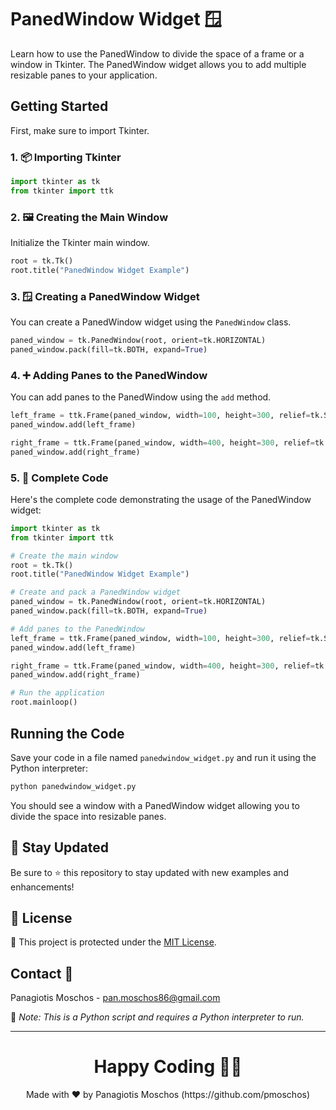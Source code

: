 # PanedWindow Widget 🪟

Learn how to use the PanedWindow to divide the space of a frame or a window in Tkinter. The PanedWindow widget allows you to add multiple resizable panes to your application.

## Getting Started

First, make sure to import Tkinter.

### 1. 📦 **Importing Tkinter**

```python
import tkinter as tk
from tkinter import ttk
```

### 2. 🖼️ **Creating the Main Window**

Initialize the Tkinter main window.

```python
root = tk.Tk()
root.title("PanedWindow Widget Example")
```

### 3. 🪟 **Creating a PanedWindow Widget**

You can create a PanedWindow widget using the `PanedWindow` class.

```python
paned_window = tk.PanedWindow(root, orient=tk.HORIZONTAL)
paned_window.pack(fill=tk.BOTH, expand=True)
```

### 4. ➕ **Adding Panes to the PanedWindow**

You can add panes to the PanedWindow using the `add` method.

```python
left_frame = ttk.Frame(paned_window, width=100, height=300, relief=tk.SUNKEN)
paned_window.add(left_frame)

right_frame = ttk.Frame(paned_window, width=400, height=300, relief=tk.SUNKEN)
paned_window.add(right_frame)
```

### 5. 📑 **Complete Code**

Here's the complete code demonstrating the usage of the PanedWindow widget:

```python
import tkinter as tk
from tkinter import ttk

# Create the main window
root = tk.Tk()
root.title("PanedWindow Widget Example")

# Create and pack a PanedWindow widget
paned_window = tk.PanedWindow(root, orient=tk.HORIZONTAL)
paned_window.pack(fill=tk.BOTH, expand=True)

# Add panes to the PanedWindow
left_frame = ttk.Frame(paned_window, width=100, height=300, relief=tk.SUNKEN)
paned_window.add(left_frame)

right_frame = ttk.Frame(paned_window, width=400, height=300, relief=tk.SUNKEN)
paned_window.add(right_frame)

# Run the application
root.mainloop()
```

## Running the Code

Save your code in a file named `panedwindow_widget.py` and run it using the Python interpreter:

```sh
python panedwindow_widget.py
```

You should see a window with a PanedWindow widget allowing you to divide the space into resizable panes.

## 📢 Stay Updated

Be sure to ⭐ this repository to stay updated with new examples and enhancements!

## 📄 License

🔐 This project is protected under the [MIT License](https://mit-license.org/).

## Contact 📧

Panagiotis Moschos - pan.moschos86@gmail.com

🔗 *Note: This is a Python script and requires a Python interpreter to run.*

---

<h1 align=center>Happy Coding 👨‍💻 </h1>

<p align="center">
  Made with ❤️ by Panagiotis Moschos (https://github.com/pmoschos)
</p>
